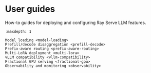 # User guides

How-to guides for deploying and configuring Ray Serve LLM features.

```{toctree}
:maxdepth: 1

Model loading <model-loading>
Prefill/decode disaggregation <prefill-decode>
Prefix-aware routing <prefix-aware-routing>
Multi-LoRA deployment <multi-lora>
vLLM compatibility <vllm-compatibility>
Fractional GPU serving <fractional-gpu>
Observability and monitoring <observability>
```

